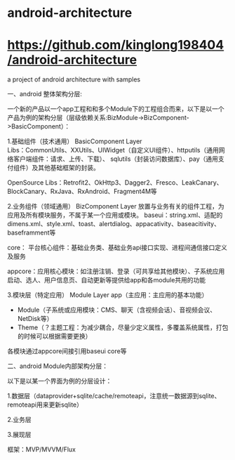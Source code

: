 # android-architecture
# https://github.com/kinglong198404/android-architecture
a project of android architecture with samples

一、android 整体架构分层: 

一个新的产品以一个app工程和和多个Module下的工程组合而来，以下是以一个产品为例的架构分层（层级依赖关系:BizModule->BizComponent->BasicComponent）：

    
1.基础组件（技术通用） BasicComponent Layer       
 Libs：CommonUtils、XXUtils、UIWidget（自定义UI组件）、httputils（通用网络客户端组件：请求、上传、下载）、
       sqlutils（封装访问数据库）、pay（通用支付组件）及其他基础框架的封装。
  
 OpenSource Libs：Retrofit2、OkHttp3、Dagger2、Fresco、LeakCanary、BlockCanary、RxJava、RxAndroid、Fragment4M等

2.业务组件（领域通用） BizComponent Layer
  放置与业务有关的组件工程，为应用及所有模块服务，不属于某一个应用或模块。
  baseui：string.xml、适配的dimens.xml、style.xml、toast、alertdialog、appacativity、baseacitivity、baseframment等
  
  
  core： 平台核心组件：基础业务类、基础业务api接口实现、进程间通信接口定义及服务

  appcore：应用核心模块：如注册注销、登录（可共享给其他模块）、子系统应用启动、选人、用户信息页、自动更新等提供给app和各module共用的功能
  
3.模块层（特定应用） Module Layer
app（主应用：主应用的基本功能）
+ Module（子系统或应用模块：CMS、聊天（含视频会话）、音视频会议、NetDisk等）
+ Theme（？主题工程：为减少耦合，尽量少定义属性，多覆盖系统属性，打包的时候可以根据需要更换）

各模块通过appcore间接引用baseui core等


二、android Module内部架构分层：

以下是以某一个界面为例的分层设计：

1.数据层（dataprovider+sqlite/cache/remoteapi，注意统一数据源到sqlite、remoteapi用来更新sqlite）

2.业务层 

3.展现层

  框架：MVP/MVVM/Flux

